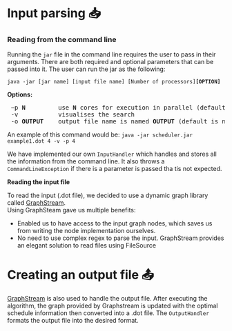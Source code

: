 # Input parsing 📥

### Reading from the command line

Running the `jar` file in the command line requires the user to pass in their arguments. There are both required and optional parameters that can be passed into it. The user can run the jar as the following:

`java -jar [jar name] [input file name] [Number of processors]`**`[OPTION]`**

**Options:**
<pre>
 −p <b>N</b>         use <b>N</b> cores for execution in parallel (default is sequential)
 -v           visualises the search
 -o <b>OUTPUT</b>    output file name is named <b>OUTPUT</b> (default is named INPUT-output.dot)
</pre>


An example of this command would be:
`java -jar scheduler.jar example1.dot 4 -v -p 4`

We have implemented our own `InputHandler` which handles and stores all the information from the command line. It also throws a `CommandLineException` if there is a parameter is passed tha tis not expected.

**Reading the input file**

To read the input (.dot file), we decided to use a dynamic graph library called 
[GraphStream](http://graphstream-project.org/).  
Using GraphSteam gave us multiple benefits:
+ Enabled us to have access to the input graph nodes, which saves us from writing the node 
implementation ourselves.
+ No need to use complex regex to parse the input. GraphStream provides an elegant solution
to read files using FileSource 

# Creating an output file 📤

[GraphStream](http://graphstream-project.org/) is also used to handle the output file. After executing the algorithm, the graph provided by Graphstream is updated with the optimal schedule information then converted into a .dot file. The `OutputHandler` formats the output file into the desired format.